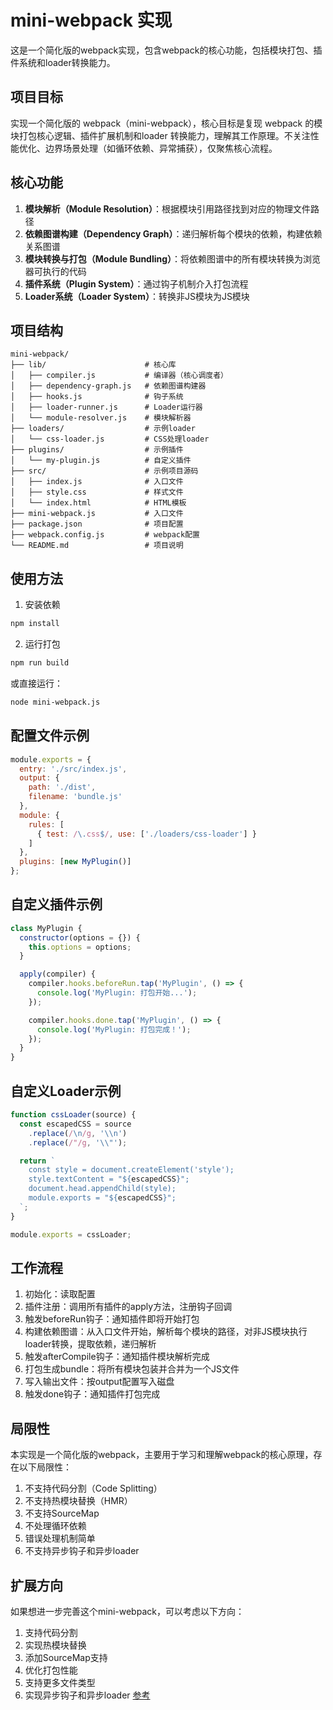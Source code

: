 # mini-webpack 实现

这是一个简化版的webpack实现，包含webpack的核心功能，包括模块打包、插件系统和loader转换能力。

## 项目目标

实现一个简化版的 webpack（mini-webpack），核心目标是复现 webpack 的模块打包核心逻辑、插件扩展机制和loader 转换能力，理解其工作原理。不关注性能优化、边界场景处理（如循环依赖、异常捕获），仅聚焦核心流程。

## 核心功能

1. **模块解析（Module Resolution）**：根据模块引用路径找到对应的物理文件路径
2. **依赖图谱构建（Dependency Graph）**：递归解析每个模块的依赖，构建依赖关系图谱
3. **模块转换与打包（Module Bundling）**：将依赖图谱中的所有模块转换为浏览器可执行的代码
4. **插件系统（Plugin System）**：通过钩子机制介入打包流程
5. **Loader系统（Loader System）**：转换非JS模块为JS模块

## 项目结构

```
mini-webpack/
├── lib/                      # 核心库
│   ├── compiler.js           # 编译器（核心调度者）
│   ├── dependency-graph.js   # 依赖图谱构建器
│   ├── hooks.js              # 钩子系统
│   ├── loader-runner.js      # Loader运行器
│   └── module-resolver.js    # 模块解析器
├── loaders/                  # 示例loader
│   └── css-loader.js         # CSS处理loader
├── plugins/                  # 示例插件
│   └── my-plugin.js          # 自定义插件
├── src/                      # 示例项目源码
│   ├── index.js              # 入口文件
│   ├── style.css             # 样式文件
│   └── index.html            # HTML模板
├── mini-webpack.js           # 入口文件
├── package.json              # 项目配置
├── webpack.config.js         # webpack配置
└── README.md                 # 项目说明
```

## 使用方法

1. 安装依赖

```bash
npm install
```

2. 运行打包

```bash
npm run build
```

或直接运行：

```bash
node mini-webpack.js
```

## 配置文件示例

```javascript
module.exports = {
  entry: './src/index.js',
  output: {
    path: './dist',
    filename: 'bundle.js'
  },
  module: {
    rules: [
      { test: /\.css$/, use: ['./loaders/css-loader'] }
    ]
  },
  plugins: [new MyPlugin()]
};
```

## 自定义插件示例

```javascript
class MyPlugin {
  constructor(options = {}) {
    this.options = options;
  }

  apply(compiler) {
    compiler.hooks.beforeRun.tap('MyPlugin', () => {
      console.log('MyPlugin: 打包开始...');
    });

    compiler.hooks.done.tap('MyPlugin', () => {
      console.log('MyPlugin: 打包完成！');
    });
  }
}
```

## 自定义Loader示例

```javascript
function cssLoader(source) {
  const escapedCSS = source
    .replace(/\n/g, '\\n')
    .replace(/"/g, '\\"');

  return `
    const style = document.createElement('style');
    style.textContent = "${escapedCSS}";
    document.head.appendChild(style);
    module.exports = "${escapedCSS}";
  `;
}

module.exports = cssLoader;
```

## 工作流程

1. 初始化：读取配置
2. 插件注册：调用所有插件的apply方法，注册钩子回调
3. 触发beforeRun钩子：通知插件即将开始打包
4. 构建依赖图谱：从入口文件开始，解析每个模块的路径，对非JS模块执行loader转换，提取依赖，递归解析
5. 触发afterCompile钩子：通知插件模块解析完成
6. 打包生成bundle：将所有模块包装并合并为一个JS文件
7. 写入输出文件：按output配置写入磁盘
8. 触发done钩子：通知插件打包完成

## 局限性

本实现是一个简化版的webpack，主要用于学习和理解webpack的核心原理，存在以下局限性：

1. 不支持代码分割（Code Splitting）
2. 不支持热模块替换（HMR）
3. 不支持SourceMap
4. 不处理循环依赖
5. 错误处理机制简单
6. 不支持异步钩子和异步loader

## 扩展方向

如果想进一步完善这个mini-webpack，可以考虑以下方向：

1. 支持代码分割
2. 实现热模块替换
3. 添加SourceMap支持
4. 优化打包性能
5. 支持更多文件类型
6. 实现异步钩子和异步loader
[参考](./OPT.md)
